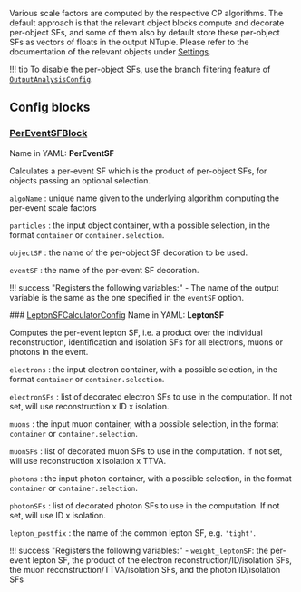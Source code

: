 Various scale factors are computed by the respective CP algorithms. The default approach is that the relevant object blocks compute and decorate per-object SFs, and some of them also by default store these per-object SFs as vectors of floats in the output NTuple. Please refer to the documentation of the relevant objects under [Settings](index.md).

!!! tip
    To disable the per-object SFs, use the branch filtering feature of [`OutputAnalysisConfig`](ntupling.md/#outputanalysisconfig).

<!---
## Make-methods

!!! warning
    No such method exist yet for event-level scale factor algorithms!
--->

## Config blocks

### [PerEventSFBlock](https://acode-browser1.usatlas.bnl.gov/lxr/source/athena/PhysicsAnalysis/Algorithms/AsgAnalysisAlgorithms/python/AsgAnalysisConfig.py)
Name in YAML: **PerEventSF**

Calculates a per-event SF which is the product of per-object SFs, for objects passing an optional selection.

`algoName`
:   unique name given to the underlying algorithm computing the per-event scale factors

`particles`
:   the input object container, with a possible selection, in the format `container` or `container.selection`.

`objectSF`
:   the name of the per-object SF decoration to be used.

`eventSF`
:   the name of the per-event SF decoration.

!!! success "Registers the following variables:"
    - The name of the output variable is the same as the one specified in the `eventSF` option.

### [LeptonSFCalculatorConfig](https://acode-browser1.usatlas.bnl.gov/lxr/source/athena/PhysicsAnalysis/Algorithms/AsgAnalysisAlgorithms/python/LeptonSFCalculatorConfig.py)
Name in YAML: **LeptonSF**

Computes the per-event lepton SF, i.e. a product over the individual reconstruction, identification and isolation SFs for all electrons, muons or photons in the event.

`electrons`
:   the input electron container, with a possible selection, in the format `container` or `container.selection`.

`electronSFs`
:   list of decorated electron SFs to use in the computation. If not set, will use reconstruction x ID x isolation.

`muons`
:   the input muon container, with a possible selection, in the format `container` or `container.selection`.

`muonSFs`
:   list of decorated muon SFs to use in the computation. If not set, will use reconstruction x isolation x TTVA.

`photons`
:   the input photon container, with a possible selection, in the format `container` or `container.selection`.

`photonSFs`
:   list of decorated photon SFs to use in the computation. If not set, will use ID x isolation.

`lepton_postfix`
:   the name of the common lepton SF, e.g. `'tight'`.

!!! success "Registers the following variables:"
    - `weight_leptonSF`: the per-event lepton SF, the product of the electron reconstruction/ID/isolation SFs, the muon reconstruction/TTVA/isolation SFs, and the photon ID/isolation SFs
